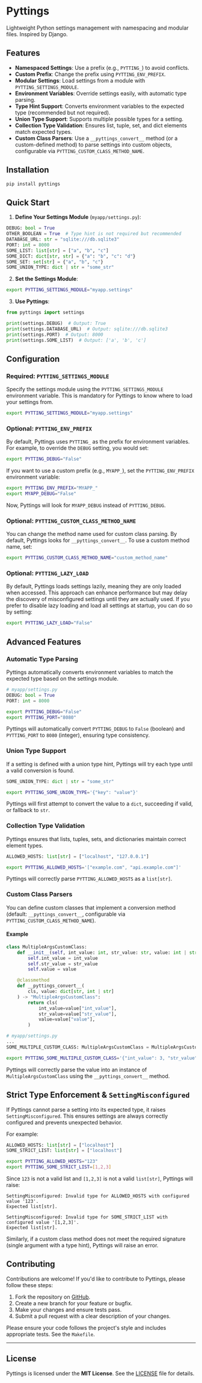 # Pyttings

Lightweight Python settings management with namespacing and modular files. Inspired by Django.

## Features

- **Namespaced Settings**: Use a prefix (e.g., `PYTTING_`) to avoid conflicts.
- **Custom Prefix**: Change the prefix using `PYTTING_ENV_PREFIX`.
- **Modular Settings**: Load settings from a module with `PYTTING_SETTINGS_MODULE`.
- **Environment Variables**: Override settings easily, with automatic type parsing.
- **Type Hint Support**: Converts environment variables to the expected type (recommended but not required).
- **Union Type Support**: Supports multiple possible types for a setting.
- **Collection Type Validation**: Ensures list, tuple, set, and dict elements match expected types.
- **Custom Class Parsers**: Use a `__pyttings_convert__` method (or a custom-defined method) to parse settings into custom objects, configurable via `PYTTING_CUSTOM_CLASS_METHOD_NAME`.

## Installation

```bash
pip install pyttings
```

## Quick Start

1. **Define Your Settings Module** (`myapp/settings.py`):

```python
DEBUG: bool = True
OTHER_BOOLEAN = True  # Type hint is not required but recommended
DATABASE_URL: str = "sqlite:///db.sqlite3"
PORT: int = 8000
SOME_LIST: list[str] = ["a", "b", "c"]
SOME_DICT: dict[str, str] = {"a": "b", "c": "d"}
SOME_SET: set[str] = {"a", "b", "c"}
SOME_UNION_TYPE: dict | str = "some_str"
```

2. **Set the Settings Module**:

```bash
export PYTTING_SETTINGS_MODULE="myapp.settings"
```

3. **Use Pyttings**:

```python
from pyttings import settings

print(settings.DEBUG)  # Output: True
print(settings.DATABASE_URL)  # Output: sqlite:///db.sqlite3
print(settings.PORT)  # Output: 8000
print(settings.SOME_LIST)  # Output: ['a', 'b', 'c']
```

## Configuration

### Required: `PYTTING_SETTINGS_MODULE`

Specify the settings module using the `PYTTING_SETTINGS_MODULE` environment variable. This is mandatory for Pyttings to know where to load your settings from.

```bash
export PYTTING_SETTINGS_MODULE="myapp.settings"
```

### Optional: `PYTTING_ENV_PREFIX`

By default, Pyttings uses `PYTTING_` as the prefix for environment variables. For example, to override the `DEBUG` setting, you would set:

```bash
export PYTTING_DEBUG="False"
```

If you want to use a custom prefix (e.g., `MYAPP_`), set the `PYTTING_ENV_PREFIX` environment variable:

```bash
export PYTTING_ENV_PREFIX="MYAPP_"
export MYAPP_DEBUG="False"
```

Now, Pyttings will look for `MYAPP_DEBUG` instead of `PYTTING_DEBUG`.

### Optional: `PYTTING_CUSTOM_CLASS_METHOD_NAME`

You can change the method name used for custom class parsing. By default, Pyttings looks for `__pyttings_convert__`. To use a custom method name, set:

```bash
export PYTTING_CUSTOM_CLASS_METHOD_NAME="custom_method_name"
```

### Optional: `PYTTING_LAZY_LOAD`

By default, Pyttings loads settings lazily, meaning they are only loaded when accessed. This approach can enhance performance but may delay the discovery of misconfigured settings until they are actually used. If you prefer to disable lazy loading and load all settings at startup, you can do so by setting:

```bash
export PYTTING_LAZY_LOAD="False"
```

## Advanced Features

### Automatic Type Parsing

Pyttings automatically converts environment variables to match the expected type based on the settings module.

```python
# myapp/settings.py
DEBUG: bool = True
PORT: int = 8000
```

```bash
export PYTTING_DEBUG="False"
export PYTTING_PORT="8080"
```

Pyttings will automatically convert `PYTTING_DEBUG` to `False` (boolean) and `PYTTING_PORT` to `8080` (integer), ensuring type consistency.

### Union Type Support

If a setting is defined with a union type hint, Pyttings will try each type until a valid conversion is found.

```python
SOME_UNION_TYPE: dict | str = "some_str"
```

```bash
export PYTTING_SOME_UNION_TYPE='{"key": "value"}'
```

Pyttings will first attempt to convert the value to a `dict`, succeeding if valid, or fallback to `str`.

### Collection Type Validation

Pyttings ensures that lists, tuples, sets, and dictionaries maintain correct element types.

```python
ALLOWED_HOSTS: list[str] = ["localhost", "127.0.0.1"]
```

```bash
export PYTTING_ALLOWED_HOSTS='["example.com", "api.example.com"]'
```

Pyttings will correctly parse `PYTTING_ALLOWED_HOSTS` as a `list[str]`.

### Custom Class Parsers

You can define custom classes that implement a conversion method (default: `__pyttings_convert__`, configurable via `PYTTING_CUSTOM_CLASS_METHOD_NAME`).

#### Example

```python
class MultipleArgsCustomClass:
    def __init__(self, int_value: int, str_value: str, value: int | str):
        self.int_value = int_value
        self.str_value = str_value
        self.value = value

    @classmethod
    def __pyttings_convert__(
        cls, value: dict[str, int | str]
    ) -> "MultipleArgsCustomClass":
        return cls(
            int_value=value["int_value"],
            str_value=value["str_value"],
            value=value["value"],
        )
```

```python
# myapp/settings.py
...
SOME_MULTIPLE_CUSTOM_CLASS: MultipleArgsCustomClass = MultipleArgsCustomClass(1, "2", 3)
```

```bash
export PYTTING_SOME_MULTIPLE_CUSTOM_CLASS='{"int_value": 3, "str_value": "2", "value": "1"}'
```

Pyttings will correctly parse the value into an instance of `MultipleArgsCustomClass` using the `__pyttings_convert__` method.

## Strict Type Enforcement & `SettingMisconfigured`

If Pyttings cannot parse a setting into its expected type, it raises `SettingMisconfigured`. This ensures settings are always correctly configured and prevents unexpected behavior.

For example:

```python
ALLOWED_HOSTS: list[str] = ["localhost"]
SOME_STRICT_LIST: list[str] = ["localhost"]
```

```bash
export PYTTING_ALLOWED_HOSTS="123"
export PYTTING_SOME_STRICT_LIST=[1,2,3]
```

Since `123` is not a valid list and `[1,2,3]` is not a valid `list[str]`, Pyttings will raise:

```
SettingMisconfigured: Invalid type for ALLOWED_HOSTS with configured value '123'.
Expected list[str].

SettingMisconfigured: Invalid type for SOME_STRICT_LIST with configured value '[1,2,3]'.
Expected list[str].
```

Similarly, if a custom class method does not meet the required signature (single argument with a type hint), Pyttings will raise an error.

## Contributing

Contributions are welcome! If you'd like to contribute to Pyttings, please follow these steps:

1. Fork the repository on [GitHub](https://github.com/ruitcatarino/pyttings).
2. Create a new branch for your feature or bugfix.
3. Make your changes and ensure tests pass.
4. Submit a pull request with a clear description of your changes.

Please ensure your code follows the project's style and includes appropriate tests. See the `Makefile`.

---

## License

Pyttings is licensed under the **MIT License**. See the [LICENSE](LICENSE) file for details.
